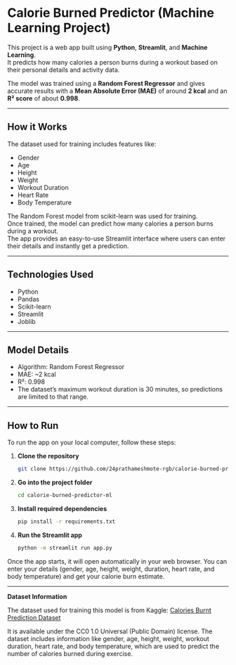 # Calorie Burned Predictor (Machine Learning Project)

This project is a web app built using **Python**, **Streamlit**, and **Machine Learning**.  
It predicts how many calories a person burns during a workout based on their personal details and activity data.

The model was trained using a **Random Forest Regressor** and gives accurate results with a **Mean Absolute Error (MAE)** of around **2 kcal** and an **R² score** of about **0.998**.

---

## How it Works
The dataset used for training includes features like:
- Gender  
- Age  
- Height  
- Weight  
- Workout Duration  
- Heart Rate  
- Body Temperature  

The Random Forest model from scikit-learn was used for training.  
Once trained, the model can predict how many calories a person burns during a workout.  
The app provides an easy-to-use Streamlit interface where users can enter their details and instantly get a prediction.

---

## Technologies Used
- Python  
- Pandas  
- Scikit-learn  
- Streamlit  
- Joblib  

---

## Model Details
- Algorithm: Random Forest Regressor  
- MAE: ~2 kcal  
- R²: 0.998  
- The dataset’s maximum workout duration is 30 minutes, so predictions are limited to that range.

---

## How to Run

To run the app on your local computer, follow these steps:

1. **Clone the repository**
   ```bash
   git clone https://github.com/24prathameshmote-rgb/calorie-burned-predictor-ml.git
   ```
   
2. **Go into the project folder**
   ```bash
   cd calorie-burned-predictor-ml
   ```

3. **Install required dependencies**
    ```bash
   pip install -r requirements.txt
   ```

4. **Run the Streamlit app**
   ```bash
   python -m streamlit run app.py
   ```

Once the app starts, it will open automatically in your web browser.
You can enter your details (gender, age, height, weight, duration, heart rate, and body temperature) and get your calorie burn estimate.

---

**Dataset Information**

The dataset used for training this model is from Kaggle:
[Calories Burnt Prediction Dataset](https://www.kaggle.com/datasets/ruchikakumbhar/calories-burnt-prediction)

It is available under the CC0 1.0 Universal (Public Domain) license.
The dataset includes information like gender, age, height, weight, workout duration, heart rate, and body temperature, which are used to predict the number of calories burned during exercise.

